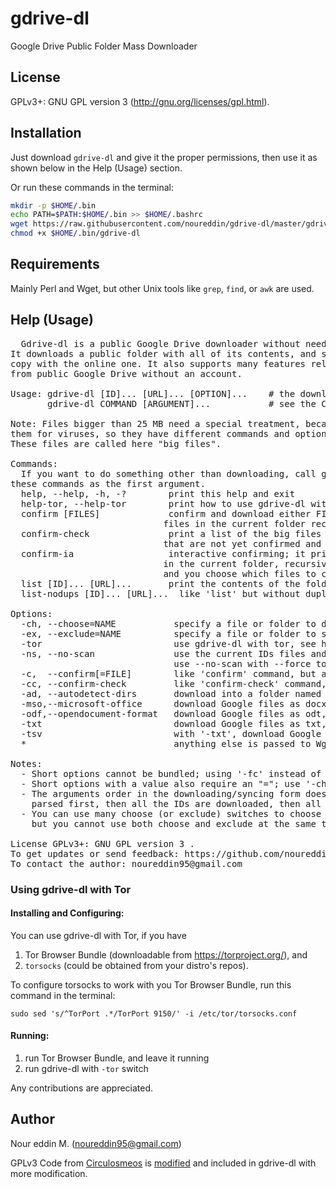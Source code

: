 gdrive-dl
=========
Google Drive Public Folder Mass Downloader


License
-------
GPLv3+: GNU GPL version 3 (http://gnu.org/licenses/gpl.html).

Installation
------------
Just download `gdrive-dl` and give it the proper permissions, then use it as shown below in the Help (Usage) section.

Or run these commands in the terminal:
````sh
mkdir -p $HOME/.bin
echo PATH=$PATH:$HOME/.bin >> $HOME/.bashrc
wget https://raw.githubusercontent.com/noureddin/gdrive-dl/master/gdrive-dl.pl -qO $HOME/.bin/gdrive-dl
chmod +x $HOME/.bin/gdrive-dl
````

Requirements
------------
Mainly Perl and Wget, but other Unix tools like `grep`, `find`, or `awk` are used.

Help (Usage)
----
<pre>  Gdrive-dl is a public Google Drive downloader without needing an account.
It downloads a public folder with all of its contents, and syncs your local
copy with the online one. It also supports many features related to downloading
from public Google Drive without an account.

Usage: gdrive-dl [ID]... [URL]... [OPTION]...    # the downloading/syncing form
       gdrive-dl COMMAND [ARGUMENT]...           # see the Commands section below

Note: Files bigger than 25 MB need a special treatment, because Google cannot scan
them for viruses, so they have different commands and options.
These files are called here "big files".

Commands:
  If you want to do something other than downloading, call gdrive-dl with one of
these commands as the first argument.
  help, --help, -h, -?        print this help and exit
  help-tor, --help-tor        print how to use gdrive-dl with tor, and exit
  confirm [FILES]             confirm and download either FILES if supplied, or all the big
                             files in the current folder recursively.
  confirm-check               print a list of the big files in the current folder recursively
                             that are not yet confirmed and downloaded
  confirm-ia                  interactive confirming; it prints all files that need confirm
                             in the current folder, recursively, with the total file size,
                             and you choose which files to confirm and download.
  list [ID]... [URL]...       print the contents of the folders given by theirs IDs or URLs
  list-nodups [ID]... [URL]...  like 'list' but without duplicate-checking

Options:
  -ch, --choose=NAME           specify a file or folder to download only it
  -ex, --exclude=NAME          specify a file or folder to skip downloading it
  -tor                         use gdrive-dl with tor, see help-tor above
  -ns, --no-scan               use the current IDs files and don't scan the online drive
                               use --no-scan with --force to complete downloading
  -c,  --confirm[=FILE]        like 'confirm' command, but after downloading the drive
  -cc, --confirm-check         like 'confirm-check' command, but after downloading the drive
  -ad, --autodetect-dirs       download into a folder named the same as the given drive
  -mso,--microsoft-office      download Google files as docx, pptx, xlsx, and png, not pdf
  -odf,--opendocument-format   download Google files as odt, odp, ods, and png, not pdf
  -txt                         download Google files as txt, txt, csv, and svg, not pdf
  -tsv                         with '-txt', download Google spreadsheets as tsv, not csv
  *                            anything else is passed to Wget as an option

Notes:
  - Short options cannot be bundled; using '-fc' instead of '-f -c' is NOT allowed.
  - Short options with a value also require an "="; use '-ch=big.pdf' NOT "-ch big.pdf".
  - The arguments order in the downloading/syncing form doesn't matter; all the options are
    parsed first, then all the IDs are downloaded, then all the URLs.
  - You can use many choose (or exclude) switches to choose (or exclude) many files/folders,
    but you cannot use both choose and exclude at the same time.

License GPLv3+: GNU GPL version 3 <http://gnu.org/licenses/gpl.html>.
To get updates or send feedback: https://github.com/noureddin/gdrive-dl
To contact the author: noureddin95@gmail.com
</pre>

### Using gdrive-dl with Tor
#### Installing and Configuring:
  You can use gdrive-dl with Tor, if you have

1. Tor Browser Bundle (downloadable from https://torproject.org/), and
2. `torsocks` (could be obtained from your distro's repos).

  To configure torsocks to work with you Tor Browser Bundle, run this
command in the terminal:

    sudo sed 's/^TorPort .*/TorPort 9150/' -i /etc/tor/torsocks.conf

#### Running:

1. run Tor Browser Bundle, and leave it running
2. run gdrive-dl with `-tor` switch

Any contributions are appreciated.

Author
------------
Nour eddin M. (noureddin95@gmail.com)

GPLv3 Code from [Circulosmeos](http://circulosmeos.wordpress.com/2014/04/12/google-drive-direct-download-of-big-files) is [modified](https://github.com/noureddin/gdrive-dl/blob/b04158a2d967ac5dfdca54b62ca78087d5c92114/gdown.pl) and included in gdrive-dl with more modification.

